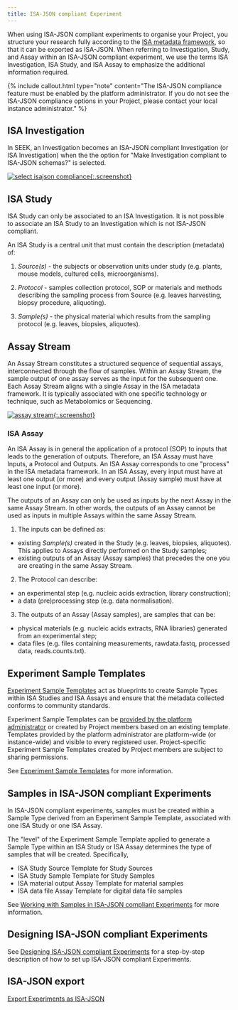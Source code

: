 ```yaml
---
title: ISA-JSON compliant Experiment
---
```



When using ISA-JSON compliant experiments to organise your Project, you structure your research fully according to the [ISA metadata framework](https://isa-specs.readthedocs.io/en/latest/isamodel.html), so that it can be exported as ISA-JSON. When referring to Investigation, Study, and Assay within an ISA-JSON compliant experiment, we use the terms ISA Investigation, ISA Study, and ISA Assay to emphasize the additional information required.

{% include callout.html type="note" content="The ISA-JSON compliance feature must be enabled by the platform administrator. If you do not see the ISA-JSON compliance options in your Project, please contact your local instance administrator." %}


## ISA Investigation

In SEEK, an Investigation becomes an ISA-JSON compliant Investigation (or ISA Investigation) when the the option for "Make Investigation compliant to ISA-JSON schemas?" is selected.

[![select isajson compliance](/images/user-guide/isajson-compliance/select_isajson_compliance.png){:.screenshot}](/images/user-guide/isajson-compliance/select_isajson_compliance.png)

## ISA Study

ISA Study can only be associated to an ISA Investigation. It is not possible to associate an ISA Study to an Investigation which is not ISA-JSON compliant.

An ISA Study is a central unit that must contain the description (metadata) of:

1. *Source(s)* - the subjects or observation units under study (e.g. plants, mouse models, cultured cells, microorganisms).

2. *Protocol* - samples collection protocol, SOP or materials and methods describing the sampling process from Source (e.g. leaves harvesting, biopsy procedure, aliquoting).

3. *Sample(s)* - the physical material which results from the sampling protocol (e.g. leaves, biopsies, aliquotes).

## Assay Stream
An Assay Stream constitutes a structured sequence of sequential assays, interconnected through the flow of samples. Within an Assay Stream, the sample output of one assay serves as the input for the subsequent one. Each Assay Stream aligns with a single Assay in the ISA metadata framework. It is typically associated with one specific technology or technique, such as Metabolomics or Sequencing.

[![assay stream](/images/user-guide/isajson-compliance/assaystream.png){:.screenshot}](/images/user-guide/isajson-compliance/assaystream.png)

### ISA Assay

An ISA Assay is in general the application of a protocol (SOP) to inputs that leads to the generation of outputs. Therefore, an ISA Assay must have Inputs, a Protocol and Outputs. An ISA Assay corresponds to one "process" in the ISA metadata framework. In an ISA Assay, every input must have at least one output (or more) and every output (Assay sample) must have at least one input (or more).

The outputs of an Assay can only be used as inputs by the next Assay in the same Assay Stream. In other words, the outputs of an Assay cannot be used as inputs in multiple Assays within the same Assay Stream.

1. The inputs can be defined as:
* existing *Sample(s)* created in the Study (e.g. leaves, biopsies, aliquotes). This applies to Assays directly performed on the Study samples;
* existing outputs of an Assay (Assay samples) that precedes the one you are creating in the same Assay Stream.

2. The Protocol can describe:
* an experimental step (e.g. nucleic acids extraction, library construction);
* a data (pre)processing step (e.g. data normalisation).

3. The outputs of an Assay (Assay samples), are samples that can be:
* physical materials (e.g. nucleic acids extracts, RNA libraries) generated from an experimental step;
* data files (e.g. files containing measurements, rawdata.fastq, processed data, reads.counts.txt).


## Experiment Sample Templates

[Experiment Sample Templates](isajson-templates) act as blueprints to create Sample Types within ISA Studies and ISA Assays and ensure that 
the metadata collected conforms to community standards.

Experiment Sample Templates can be [provided by the platform administrator](isajson-templates#for-system-administrator) or created by Project members based on an existing template. Templates provided by the platform administrator are platform-wide (or instance-wide) and visible to every registered user. Project-specific Experiment Sample Templates created by Project members are subject to sharing permissions.

See [Experiment Sample Templates](isajson-templates) for more information.


## Samples in ISA-JSON compliant Experiments

In ISA-JSON compliant experiments, samples must be created within a Sample Type derived from an Experiment Sample Template, associated with one ISA Study or one ISA Assay.

The "level" of the Experiment Sample Template applied to generate a Sample Type within an ISA Study or ISA Assay determines the type of samples that will be created. Specifically, 
* ISA Study Source Template for Study Sources
* ISA Study Sample Template for Study Samples
* ISA material output Assay Template for material samples
* ISA data file Assay Template for digital data file samples

See [Working with Samples in ISA-JSON compliant Experiments](create-sample-isajson-compliant) for more information.

## Designing ISA-JSON compliant Experiments

See [Designing ISA-JSON compliant Experiments](designing-experiments-isajson-compliant) for a step-by-step description 
of how to set up ISA-JSON compliant Experiments.

## ISA-JSON export
[Export Experiments as ISA-JSON](exporting-experiments-as-isajson)

